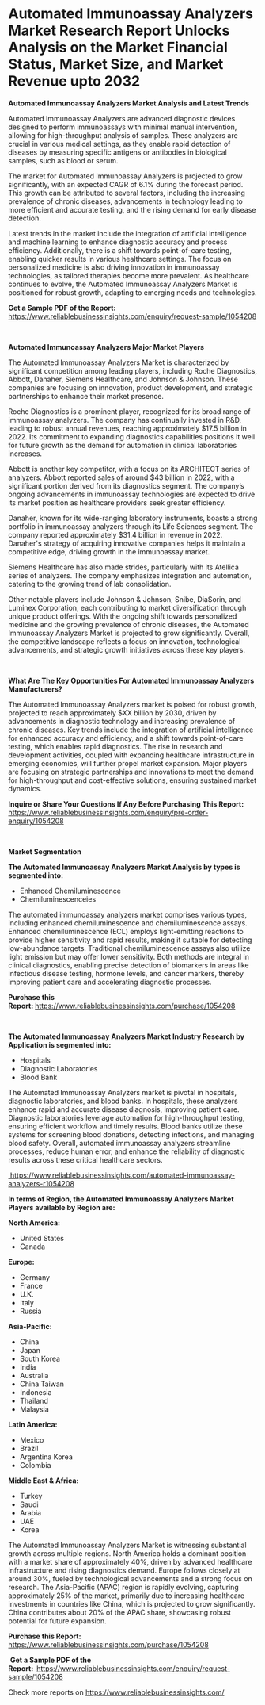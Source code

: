 <p><h1>Automated Immunoassay Analyzers Market Research Report Unlocks Analysis on the Market Financial Status, Market Size, and Market Revenue upto 2032</h1></p><p><strong>Automated Immunoassay Analyzers Market Analysis and Latest Trends</strong></p>
<p><p>Automated Immunoassay Analyzers are advanced diagnostic devices designed to perform immunoassays with minimal manual intervention, allowing for high-throughput analysis of samples. These analyzers are crucial in various medical settings, as they enable rapid detection of diseases by measuring specific antigens or antibodies in biological samples, such as blood or serum. </p><p>The market for Automated Immunoassay Analyzers is projected to grow significantly, with an expected CAGR of 6.1% during the forecast period. This growth can be attributed to several factors, including the increasing prevalence of chronic diseases, advancements in technology leading to more efficient and accurate testing, and the rising demand for early disease detection. </p><p>Latest trends in the market include the integration of artificial intelligence and machine learning to enhance diagnostic accuracy and process efficiency. Additionally, there is a shift towards point-of-care testing, enabling quicker results in various healthcare settings. The focus on personalized medicine is also driving innovation in immunoassay technologies, as tailored therapies become more prevalent. As healthcare continues to evolve, the Automated Immunoassay Analyzers Market is positioned for robust growth, adapting to emerging needs and technologies.</p></p>
<p><strong>Get a Sample PDF of the Report:&nbsp;</strong> <a href="https://www.reliablebusinessinsights.com/enquiry/request-sample/1054208?utm_campaign=2242&utm_medium=2&utm_source=Github&utm_content=ia&utm_term=04032025&utm_id=automated-immunoassay-analyzers">https://www.reliablebusinessinsights.com/enquiry/request-sample/1054208</a></p>
<p>&nbsp;</p>
<p><strong>Automated Immunoassay Analyzers Major Market Players</strong></p>
<p><p>The Automated Immunoassay Analyzers Market is characterized by significant competition among leading players, including Roche Diagnostics, Abbott, Danaher, Siemens Healthcare, and Johnson & Johnson. These companies are focusing on innovation, product development, and strategic partnerships to enhance their market presence.</p><p>Roche Diagnostics is a prominent player, recognized for its broad range of immunoassay analyzers. The company has continually invested in R&D, leading to robust annual revenues, reaching approximately $17.5 billion in 2022. Its commitment to expanding diagnostics capabilities positions it well for future growth as the demand for automation in clinical laboratories increases.</p><p>Abbott is another key competitor, with a focus on its ARCHITECT series of analyzers. Abbott reported sales of around $43 billion in 2022, with a significant portion derived from its diagnostics segment. The company’s ongoing advancements in immunoassay technologies are expected to drive its market position as healthcare providers seek greater efficiency.</p><p>Danaher, known for its wide-ranging laboratory instruments, boasts a strong portfolio in immunoassay analyzers through its Life Sciences segment. The company reported approximately $31.4 billion in revenue in 2022. Danaher's strategy of acquiring innovative companies helps it maintain a competitive edge, driving growth in the immunoassay market.</p><p>Siemens Healthcare has also made strides, particularly with its Atellica series of analyzers. The company emphasizes integration and automation, catering to the growing trend of lab consolidation. </p><p>Other notable players include Johnson & Johnson, Snibe, DiaSorin, and Luminex Corporation, each contributing to market diversification through unique product offerings. With the ongoing shift towards personalized medicine and the growing prevalence of chronic diseases, the Automated Immunoassay Analyzers Market is projected to grow significantly. Overall, the competitive landscape reflects a focus on innovation, technological advancements, and strategic growth initiatives across these key players.</p></p>
<p>&nbsp;</p>
<p><strong>What Are The Key Opportunities For Automated Immunoassay Analyzers Manufacturers?</strong></p>
<p><p>The Automated Immunoassay Analyzers market is poised for robust growth, projected to reach approximately $XX billion by 2030, driven by advancements in diagnostic technology and increasing prevalence of chronic diseases. Key trends include the integration of artificial intelligence for enhanced accuracy and efficiency, and a shift towards point-of-care testing, which enables rapid diagnostics. The rise in research and development activities, coupled with expanding healthcare infrastructure in emerging economies, will further propel market expansion. Major players are focusing on strategic partnerships and innovations to meet the demand for high-throughput and cost-effective solutions, ensuring sustained market dynamics.</p></p>
<p><strong>Inquire or Share Your Questions If Any Before Purchasing This Report:</strong> <a href="https://www.reliablebusinessinsights.com/enquiry/pre-order-enquiry/1054208?utm_campaign=2242&utm_medium=2&utm_source=Github&utm_content=ia&utm_term=04032025&utm_id=automated-immunoassay-analyzers">https://www.reliablebusinessinsights.com/enquiry/pre-order-enquiry/1054208</a></p>
<p>&nbsp;</p>
<p><strong>Market Segmentation</strong></p>
<p><strong>The Automated Immunoassay Analyzers Market Analysis by types is segmented into:</strong></p>
<p><ul><li>Enhanced Chemiluminescence</li><li>Chemiluminescenceies</li></ul></p>
<p><p>The automated immunoassay analyzers market comprises various types, including enhanced chemiluminescence and chemiluminescence assays. Enhanced chemiluminescence (ECL) employs light-emitting reactions to provide higher sensitivity and rapid results, making it suitable for detecting low-abundance targets. Traditional chemiluminescence assays also utilize light emission but may offer lower sensitivity. Both methods are integral in clinical diagnostics, enabling precise detection of biomarkers in areas like infectious disease testing, hormone levels, and cancer markers, thereby improving patient care and accelerating diagnostic processes.</p></p>
<p><strong>Purchase this Report:&nbsp;</strong><a href="https://www.reliablebusinessinsights.com/purchase/1054208?utm_campaign=2242&utm_medium=2&utm_source=Github&utm_content=ia&utm_term=04032025&utm_id=automated-immunoassay-analyzers">https://www.reliablebusinessinsights.com/purchase/1054208</a></p>
<p>&nbsp;</p>
<p><strong>The Automated Immunoassay Analyzers Market Industry Research by Application is segmented into:</strong></p>
<p><ul><li>Hospitals</li><li>Diagnostic Laboratories</li><li>Blood Bank</li></ul></p>
<p><p>The Automated Immunoassay Analyzers market is pivotal in hospitals, diagnostic laboratories, and blood banks. In hospitals, these analyzers enhance rapid and accurate disease diagnosis, improving patient care. Diagnostic laboratories leverage automation for high-throughput testing, ensuring efficient workflow and timely results. Blood banks utilize these systems for screening blood donations, detecting infections, and managing blood safety. Overall, automated immunoassay analyzers streamline processes, reduce human error, and enhance the reliability of diagnostic results across these critical healthcare sectors.</p></p>
<p><a href="https://www.reliablebusinessinsights.com/automated-immunoassay-analyzers-r1054208?utm_campaign=2242&utm_medium=2&utm_source=Github&utm_content=ia&utm_term=04032025&utm_id=automated-immunoassay-analyzers">&nbsp;https://www.reliablebusinessinsights.com/automated-immunoassay-analyzers-r1054208</a></p>
<p><strong>In terms of Region, the Automated Immunoassay Analyzers Market Players available by Region are:</strong></p>
<p>
    <p> <strong> North America: </strong>
        <ul>
            <li>United States</li>
            <li>Canada</li>
        </ul>
        </p> 
    <p> <strong> Europe: </strong>
        <ul>
            <li>Germany</li>
            <li>France</li>
            <li>U.K.</li>
            <li>Italy</li>
            <li>Russia</li>
        </ul>
        </p> 
    <p> <strong> Asia-Pacific: </strong>
        <ul>
            <li>China</li>
            <li>Japan</li>
            <li>South Korea</li>
            <li>India</li>
            <li>Australia</li>
            <li>China Taiwan</li>
            <li>Indonesia</li>
            <li>Thailand</li>
            <li>Malaysia</li>
        </ul>
        </p> 
    <p> <strong> Latin America: </strong>
        <ul>
            <li>Mexico</li>
            <li>Brazil</li>
            <li>Argentina Korea</li>
            <li>Colombia</li>
        </ul>
        </p> 
    <p> <strong> Middle East & Africa: </strong>
        <ul>
            <li>Turkey</li>
            <li>Saudi</li>
            <li>Arabia</li>
            <li>UAE</li>
            <li>Korea</li>
        </ul>
    </p>
    </p>
<p><p>The Automated Immunoassay Analyzers Market is witnessing substantial growth across multiple regions. North America holds a dominant position with a market share of approximately 40%, driven by advanced healthcare infrastructure and rising diagnostics demand. Europe follows closely at around 30%, fueled by technological advancements and a strong focus on research. The Asia-Pacific (APAC) region is rapidly evolving, capturing approximately 25% of the market, primarily due to increasing healthcare investments in countries like China, which is projected to grow significantly. China contributes about 20% of the APAC share, showcasing robust potential for future expansion.</p></p>
<p><strong>Purchase this Report: </strong><a href="https://www.reliablebusinessinsights.com/purchase/1054208?utm_campaign=2242&utm_medium=2&utm_source=Github&utm_content=ia&utm_term=04032025&utm_id=automated-immunoassay-analyzers">https://www.reliablebusinessinsights.com/purchase/1054208</a></p>
<p>&nbsp;<strong>Get a Sample PDF of the Report:&nbsp;&nbsp;</strong><a href="https://www.reliablebusinessinsights.com/enquiry/request-sample/1054208?utm_campaign=2242&utm_medium=2&utm_source=Github&utm_content=ia&utm_term=04032025&utm_id=automated-immunoassay-analyzers">https://www.reliablebusinessinsights.com/enquiry/request-sample/1054208</a></p>
<p><strong></strong></p>
<p>Check more reports on <a href="https://www.reliablebusinessinsights.com/?utm_campaign=2242&utm_medium=2&utm_source=Github&utm_content=ia&utm_term=04032025&utm_id=automated-immunoassay-analyzers">https://www.reliablebusinessinsights.com/</a></p>